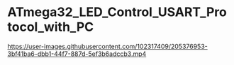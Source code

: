 # ATmega32_LED_Control_USART_Protocol_with_PC

https://user-images.githubusercontent.com/102317409/205376953-3bf41ba6-dbb1-44f7-887d-5ef3b6adccb3.mp4
